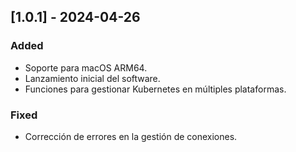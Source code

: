 ## [1.0.1] - 2024-04-26

### Added
- Soporte para macOS ARM64.
- Lanzamiento inicial del software.
- Funciones para gestionar Kubernetes en múltiples plataformas.

### Fixed
- Corrección de errores en la gestión de conexiones.


